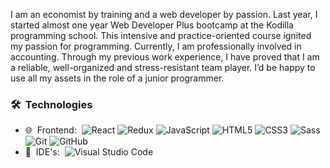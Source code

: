 I am an economist by training and a web developer by passion. Last year, I started almost one year Web Developer Plus bootcamp at the Kodilla programming school. This intensive and practice-oriented course ignited my passion for programming. Currently, I am professionally involved in accounting. Through my previous work experience, I have proved that I am a reliable, well-organized and stress-resistant team player. I’d be happy to use all my assets in the role of a junior programmer.

<h3> 🛠 &nbsp;Technologies</h3>

- 🌐 &nbsp;Frontend:&nbsp;
  ![React](https://img.shields.io/badge/-React-0A1A2F?style=flat&logo=react)
  ![Redux](https://img.shields.io/badge/-Redux-black?style=flat-square&logo=Redux&logoColor=pink)
  ![JavaScript](https://img.shields.io/badge/-JavaScript-0A1A2F?style=flat&logo=javascript)
  ![HTML5](https://img.shields.io/badge/-HTML5-E34F26?style=flat-square&logo=html5&logoColor=white)
  ![CSS3](https://img.shields.io/badge/-CSS3-1572B6?style=flat-square&logo=css3)
  ![Sass](https://img.shields.io/badge/-Sass-black?style=flat-square&logo=Sass&logoColor=pink)
  ![Git](https://img.shields.io/badge/-Git-0A1A2F?style=flat&logo=git)
  ![GitHub](https://img.shields.io/badge/-GitHub-0A1A2F?style=flat&logo=github)
- 🔧 &nbsp;IDE's:&nbsp;
  ![Visual Studio Code](https://img.shields.io/badge/-Visual%20Studio%20Code-0A1A2F?style=flat&logo=visual-studio-code&logoColor=007ACC)
  <br/>
